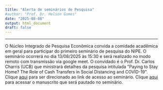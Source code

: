 ```yaml
---
title: "Alerta de seminários de Pesquisa"
#author: "Prof. Dr. Helson Gomes"
date: "2025-08-08"
output: html_document
draft: false
---
```



<hr>

O Núcleo Integrado de Pesquisa Econômica convida a comidade acadêmica em geral para participar do primeiro seminário de pesquisa do NIPE. O seminário ocorrerá no dia 13/08/2025 às 15:30 e será realizado no modo remoto com transmissão via google meet. O convidado é o Prof. Dr. Carlos Charris (UCB) que ministrará detalhes da pesquisa intitulada "Paying to Stay Home? The Role of Cash Transfers in Social Distancing and COVID-19". Clique [aqui](https://meet.google.com/vsm-gibs-dtz) para ser direcionado ao link de acesso ao seminário. Clique [aqui](https://drive.google.com/file/d/1QYsZnS6HgzUyIJsMhAp_H6SycmCht-Ok/view?usp=sharing) para acessar o manuscrito que será pautado no seminário.

</hr>

